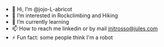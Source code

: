 - 👋 Hi, I’m @jojo-L-abricot
- 👀 I’m interested in Rockclimbing and Hiking
- 🌱 I’m currently learning 
- 📫 How to reach me linkedin or by mail jnitrosso@jules.com
- ⚡ Fun fact: some people think I'm a robot

<!---
jojo-L-abricot/jojo-L-abricot is a ✨ special ✨ repository because its `README.md` (this file) appears on your GitHub profile.
You can click the Preview link to take a look at your changes.
--->
